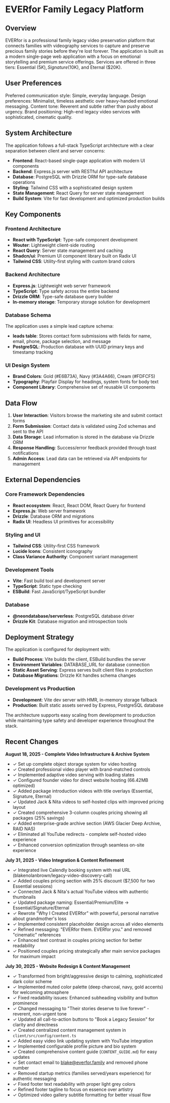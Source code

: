 # EVERfor Family Legacy Platform

## Overview

EVERfor is a professional family legacy video preservation platform that connects families with videography services to capture and preserve precious family stories before they're lost forever. The application is built as a modern single-page web application with a focus on emotional storytelling and premium service offerings. Services are offered in three tiers: Essential ($5K), Signature ($10K), and Eternal ($20K).

## User Preferences

Preferred communication style: Simple, everyday language.
Design preferences: Minimalist, timeless aesthetic over heavy-handed emotional messaging.
Content tone: Reverent and subtle rather than pushy about urgency.
Brand positioning: High-end legacy video services with sophisticated, cinematic quality.

## System Architecture

The application follows a full-stack TypeScript architecture with a clear separation between client and server concerns:

- **Frontend**: React-based single-page application with modern UI components
- **Backend**: Express.js server with RESTful API architecture
- **Database**: PostgreSQL with Drizzle ORM for type-safe database operations
- **Styling**: Tailwind CSS with a sophisticated design system
- **State Management**: React Query for server state management
- **Build System**: Vite for fast development and optimized production builds

## Key Components

### Frontend Architecture
- **React with TypeScript**: Type-safe component development
- **Wouter**: Lightweight client-side routing
- **React Query**: Server state management and caching
- **Shadcn/ui**: Premium UI component library built on Radix UI
- **Tailwind CSS**: Utility-first styling with custom brand colors

### Backend Architecture
- **Express.js**: Lightweight web server framework
- **TypeScript**: Type safety across the entire backend
- **Drizzle ORM**: Type-safe database query builder
- **In-memory storage**: Temporary storage solution for development

### Database Schema
The application uses a simple lead capture schema:
- **leads table**: Stores contact form submissions with fields for name, email, phone, package selection, and message
- **PostgreSQL**: Production database with UUID primary keys and timestamp tracking

### UI Design System
- **Brand Colors**: Gold (#E6B73A), Navy (#3A4A66), Cream (#FDFCF5)
- **Typography**: Playfair Display for headings, system fonts for body text
- **Component Library**: Comprehensive set of reusable UI components

## Data Flow

1. **User Interaction**: Visitors browse the marketing site and submit contact forms
2. **Form Submission**: Contact data is validated using Zod schemas and sent to the API
3. **Data Storage**: Lead information is stored in the database via Drizzle ORM
4. **Response Handling**: Success/error feedback provided through toast notifications
5. **Admin Access**: Lead data can be retrieved via API endpoints for management

## External Dependencies

### Core Framework Dependencies
- **React ecosystem**: React, React DOM, React Query for frontend
- **Express.js**: Web server framework
- **Drizzle**: Database ORM and migrations
- **Radix UI**: Headless UI primitives for accessibility

### Styling and UI
- **Tailwind CSS**: Utility-first CSS framework
- **Lucide Icons**: Consistent iconography
- **Class Variance Authority**: Component variant management

### Development Tools
- **Vite**: Fast build tool and development server
- **TypeScript**: Static type checking
- **ESBuild**: Fast JavaScript/TypeScript bundler

### Database
- **@neondatabase/serverless**: PostgreSQL database driver
- **Drizzle Kit**: Database migration and introspection tools

## Deployment Strategy

The application is configured for deployment with:

- **Build Process**: Vite builds the client, ESBuild bundles the server
- **Environment Variables**: DATABASE_URL for database connection
- **Static Asset Serving**: Express serves built client files in production
- **Database Migrations**: Drizzle Kit handles schema changes

### Development vs Production
- **Development**: Vite dev server with HMR, in-memory storage fallback
- **Production**: Built static assets served by Express, PostgreSQL database

The architecture supports easy scaling from development to production while maintaining type safety and developer experience throughout the stack.

## Recent Changes

**August 18, 2025 - Complete Video Infrastructure & Archive System**
- ✓ Set up complete object storage system for video hosting
- ✓ Created professional video player with brand-matched controls
- ✓ Implemented adaptive video serving with loading states
- ✓ Configured founder video for direct website hosting (66.42MB optimized)
- ✓ Added package introduction videos with title overlays (Essential, Signature, Eternal)
- ✓ Updated Jack & Nita videos to self-hosted clips with improved pricing layout
- ✓ Created comprehensive 3-column couples pricing showing all packages (25% savings)
- ✓ Added enterprise-grade archive section (AWS Glacier Deep Archive, RAID NAS)
- ✓ Eliminated all YouTube redirects - complete self-hosted video experience
- ✓ Enhanced conversion optimization through seamless on-site experience

**July 31, 2025 - Video Integration & Content Refinement**
- ✓ Integrated live Calendly booking system with real URL (blakenolanbrown/legacy-video-discovery-call)
- ✓ Added couples pricing section with 25% discount ($7,500 for two Essential sessions)
- ✓ Connected Jack & Nita's actual YouTube videos with authentic thumbnails
- ✓ Updated package naming: Essential/Premium/Elite → Essential/Signature/Eternal
- ✓ Rewrote "Why I Created EVERfor" with powerful, personal narrative about grandmother's loss
- ✓ Implemented consistent placeholder design across all video elements
- ✓ Refined messaging: "EVERfor them. EVERfor you." and removed "cinematic" references
- ✓ Enhanced text contrast in couples pricing section for better readability
- ✓ Positioned couples pricing strategically after main service packages for maximum impact

**July 30, 2025 - Website Redesign & Content Management**
- ✓ Transformed from bright/aggressive design to calming, sophisticated dark color scheme
- ✓ Implemented muted color palette (deep charcoal, navy, gold accents) for welcoming atmosphere  
- ✓ Fixed readability issues: Enhanced subheading visibility and button prominence
- ✓ Changed messaging to "Their stories deserve to live forever" - reverent, non-urgent tone
- ✓ Updated all call-to-action buttons to "Book a Legacy Session" for clarity and directness
- ✓ Created centralized content management system in `client/src/config/content.ts`
- ✓ Added easy video link updating system with YouTube integration
- ✓ Implemented configurable profile picture and bio system  
- ✓ Created comprehensive content guide (`CONTENT_GUIDE.md`) for easy updates
- ✓ Set contact email to blake@everfor.family and removed phone number
- ✓ Removed startup metrics (families served/years experience) for authentic messaging
- ✓ Fixed footer text readability with proper light grey colors
- ✓ Refined footer tagline to focus on essence over artistry
- ✓ Optimized video gallery subtitle formatting for better visual flow